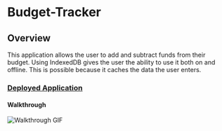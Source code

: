 # Budget-Tracker

## Overview
This application allows the user to add and subtract funds from their budget. Using IndexedDB gives the user the ability to use it both on and offline. This is possible because it caches the data the user enters.

### [Deployed Application](https://guarded-atoll-16149.herokuapp.com/)

#### Walkthrough
![Walkthrough GIF](public/images/Budget-Tracker.gif)
